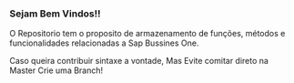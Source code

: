 <h3><b>Sejam Bem Vindos!!</b></h3>

O Repositorio tem o proposito de armazenamento de funções, métodos e funcionalidades relacionadas a Sap Bussines One.

Caso queira contribuir sintaxe a vontade, Mas Evite comitar direto na Master Crie uma Branch!